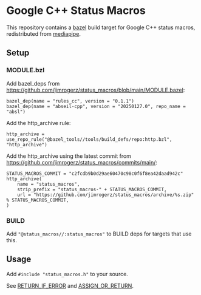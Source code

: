 # Google C++ Status Macros

This repository contains a [bazel](https://bazel.build) build target for Google C++ status macros,
redistributed from [mediapipe](https://github.com/google/mediapipe).

## Setup

### MODULE.bzl

Add bazel_deps from https://github.com/jimrogerz/status_macros/blob/main/MODULE.bazel:

```
bazel_dep(name = "rules_cc", version = "0.1.1")
bazel_dep(name = "abseil-cpp", version = "20250127.0", repo_name = "absl")
```

Add the http_archive rule:

```
http_archive = use_repo_rule("@bazel_tools//tools/build_defs/repo:http.bzl", "http_archive")
```

Add the http_archive using the latest commit from https://github.com/jimrogerz/status_macros/commits/main/:

```
STATUS_MACROS_COMMIT = "c2fcdb9b0d29ae60470c98c0f6f8ea42daad942c"
http_archive(
    name = "status_macros",
    strip_prefix = "status_macros-" + STATUS_MACROS_COMMIT,
    url = "https://github.com/jimrogerz/status_macros/archive/%s.zip" % STATUS_MACROS_COMMIT,
)
```

### BUILD

Add `"@status_macros//:status_macros"` to BUILD deps for targets that use this.

## Usage

Add `#include "status_macros.h"` to your source.

See [RETURN_IF_ERROR](https://github.com/jimrogerz/status_macros/blob/main/status_macros.h#L29) and [ASSIGN_OR_RETURN](https://github.com/jimrogerz/status_macros/blob/main/status_macros.h#L91).
